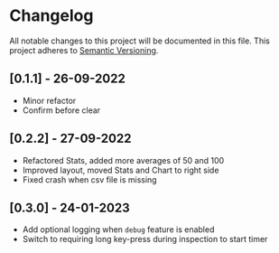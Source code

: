 # Changelog

All notable changes to this project will be documented in this file.
This project adheres to [Semantic Versioning](https://semver.org).

<!--
Note: In this file, do not use the hard wrap in the middle of a sentence for compatibility with GitHub comment style markdown rendering.
-->

## [0.1.1] - 26-09-2022

- Minor refactor
- Confirm before clear

## [0.2.2] - 27-09-2022

- Refactored Stats, added more averages of 50 and 100
- Improved layout, moved Stats and Chart to right side
- Fixed crash when csv file is missing

## [0.3.0] - 24-01-2023

- Add optional logging when `debug` feature is enabled
- Switch to requiring long key-press during inspection to start timer
